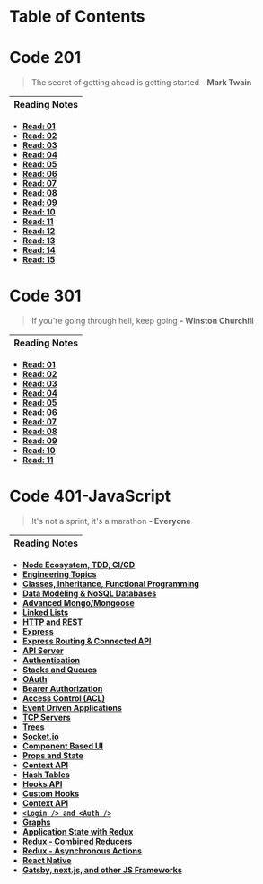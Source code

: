 # Table of Contents

# Code 201

> The secret of getting ahead is getting started
> **- Mark Twain**

| Reading Notes |
| ------------- |


- **[Read: 01](201/201-class-01.md)**
- **[Read: 02](201/201-class-02.md)**
- **[Read: 03](201/201-class-03.md)**
- **[Read: 04](201/201-class-04.md)**
- **[Read: 05](201/201-class-05.md)**
- **[Read: 06](201/201-class-06.md)**
- **[Read: 07](201/201-class-07.md)**
- **[Read: 08](201/201-class-08.md)**
- **[Read: 09](201/201-class-09.md)**
- **[Read: 10](201/201-class-10.md)**
- **[Read: 11](201/201-class-11.md)**
- **[Read: 12](201/201-class-12.md)**
- **[Read: 13](201/201-class-13.md)**
- **[Read: 14](201/201-class-14.md)**
- **[Read: 15](201/201-class-15.md)**

# Code 301

> If you're going through hell, keep going
> **- Winston Churchill**

| Reading Notes |
| ------------- |


- **[Read: 01](301/301-class-01.md)**
- **[Read: 02](301/301-class-02.md)**
- **[Read: 03](301/301-class-03.md)**
- **[Read: 04](301/301-class-04.md)**
- **[Read: 05](301/301-class-05.md)**
- **[Read: 06](301/301-class-06.md)**
- **[Read: 07](301/301-class-07.md)**
- **[Read: 08](301/301-class-08.md)**
- **[Read: 09](301/301-class-09.md)**
- **[Read: 10](301/301-class-10.md)**
- **[Read: 11](301/301-class-11.md)**

# Code 401-JavaScript

> It's not a sprint, it's a marathon
> **- Everyone**

| Reading Notes |
| ------------- |


- **[Node Ecosystem, TDD, CI/CD](401-js/401-js-class-01.md)**
- **[Engineering Topics](401-js/401-js-class-01-b.md)**
- **[Classes, Inheritance, Functional Programming](401-js/401-js-class-02.md)**
- **[Data Modeling & NoSQL Databases](401-js/js-class-03.md)**
- **[Advanced Mongo/Mongoose](401-js/js-class-04.md)**
- **[Linked Lists](401-js/js-class-05.md)**
- **[HTTP and REST](401-js/js-class-06.md)**
- **[Express](401-js/js-class-07.md)**
- **[Express Routing & Connected API](401-js/class-08.md)**
- **[API Server](401-js/class-09.md)**
- **[Authentication](401-js/class-10.md)**
- **[Stacks and Queues](401-js/class-12.md)**
- **[OAuth](401/js-class-12.md)**
- **[Bearer Authorization](401/js-class-13.md)**
- **[Access Control (ACL)](401/js-class-14.md)**
- **[Event Driven Applications](401/js-class-15.md)**
- **[TCP Servers](401/js-class-16.md)**
- **[Trees](401/js-class-17.md)**
- **[Socket.io](401/js-class-19.md)**
- **[Component Based UI](401/js-class-26.md)**
- **[Props and State](401/js-class-27.md)**
- **[Context API](401/js-class-28.md)**
- **[Hash Tables](401/js-class-29.md)**
- **[Hooks API](401/js-class-30.md)**
- **[Custom Hooks](401/js-class-31.md)**
- **[Context API](401/js-class-32.md)**
- **[`<Login /> and <Auth />`](401/js-class-33.md)**
- **[Graphs](401/js-class-34.md)**
- **[Application State with Redux](401/js-class-35.md)**
- **[Redux - Combined Reducers](401/js-class-36.md)**
- **[Redux - Asynchronous Actions](401/js-class-37.md)**
- **[React Native](401/js-class-38.md)**
- **[Gatsby, next.js, and other JS Frameworks](401/js-class-39.md)**
